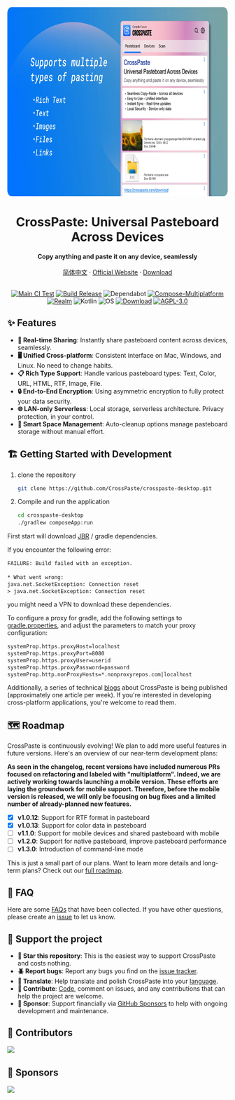 <div align="center">
   <img src="doc/en/marketing.webp" width="768px" height="432px" alt="poster" />
   <h1>CrossPaste: Universal Pasteboard Across Devices</h1>
   <p>
      <b>Copy anything and paste it on any device, seamlessly</b>
      <br />
      <br />
      <a href="https://github.com/CrossPaste/crosspaste-desktop/blob/main/README.zh-CN.md">简体中文</a>
       ·
      <a href="https://crosspaste.com/en/" target="_blank">Official Website</a>
       ·
      <a href="https://crosspaste.com/en/download" target="_blank">Download</a>
      <br />
      <br />
   </p>

   [![Main CI Test](https://github.com/CrossPaste/crosspaste-desktop/actions/workflows/ci.yml/badge.svg?branch=main)](https://github.com/CrossPaste/crosspaste-desktop/actions/workflows/ci.yml)
   [![Build Release](https://github.com/CrossPaste/crosspaste-desktop/actions/workflows/build-release.yml/badge.svg)](https://github.com/CrossPaste/crosspaste-desktop/actions/workflows/build-release.yml)
   ![Dependabot](https://img.shields.io/badge/Dependabot-enabled-2cbe4e.svg?logo=dependabot&logoColor=white)
   [![Compose-Multiplatform](https://img.shields.io/badge/UI-Compose%20Multiplatform-3a7af2?logo=jetpackcompose&logoColor=white)](https://github.com/JetBrains/compose-multiplatform)
   [![Realm](https://img.shields.io/badge/Database-Realm-39477F?logo=realm&logoColor=white)](https://github.com/realm/realm-kotlin)
   ![Kotlin](https://img.shields.io/badge/Lang-Kotlin-0095D5.svg?logo=kotlin&logoColor=white)
   ![OS](https://img.shields.io/badge/OS-Windows%20%7C%20macOS%20%7C%20Linux-2cbe4e)
   [![Download](https://img.shields.io/badge/Download-v1.0.12-2cbe4e?logo=download&link=https://crosspaste.com/en/download)](https://crosspaste.com/en/download)
   [![AGPL-3.0](https://img.shields.io/badge/License-AGPL%20v3-2cbe4e.svg)](https://github.com/CrossPaste/crosspaste-desktop/blob/main/LICENSE)
</div>

## ✨ Features

- **🔄 Real-time Sharing**: Instantly share pasteboard content across devices, seamlessly.
- **🖥️ Unified Cross-platform**: Consistent interface on Mac, Windows, and Linux. No need to change habits.
- **📋 Rich Type Support**: Handle various pasteboard types: Text, Color, URL, HTML, RTF, Image, File.
- **🔒 End-to-End Encryption**: Using asymmetric encryption to fully protect your data security.
- **🌐 LAN-only Serverless**: Local storage, serverless architecture. Privacy protection, in your control.
- **🧹 Smart Space Management**: Auto-cleanup options manage pasteboard storage without manual effort.

## 🏗 Getting Started with Development

1. clone the repository

   ```bash
   git clone https://github.com/CrossPaste/crosspaste-desktop.git
   ```

2. Compile and run the application

   ```bash
   cd crosspaste-desktop
   ./gradlew composeApp:run
   ```
   
First start will download [JBR](https://github.com/JetBrains/JetBrainsRuntime) / gradle dependencies.

If you encounter the following error:
```log
FAILURE: Build failed with an exception.

* What went wrong:
java.net.SocketException: Connection reset
> java.net.SocketException: Connection reset
```
you might need a VPN to download these dependencies.

To configure a proxy for gradle, add the following settings to [gradle.properties](./gradle.properties), and adjust the parameters to match your proxy configuration:
```properties
systemProp.https.proxyHost=localhost
systemProp.https.proxyPort=8080
systemProp.https.proxyUser=userid
systemProp.https.proxyPassword=password
systemProp.http.nonProxyHosts=*.nonproxyrepos.com|localhost
```

Additionally, a series of technical [blogs](https://crosspaste.com/en/blog/introduction) about CrossPaste is being published (approximately one article per week). If you're interested in developing cross-platform applications, you're welcome to read them.

## 🗺️ Roadmap
CrossPaste is continuously evolving! We plan to add more useful features in future versions. Here's an overview of our near-term development plans:

**As seen in the changelog, recent versions have included numerous PRs focused on refactoring and labeled with "multiplatform". Indeed, we are actively working towards launching a mobile version. These efforts are laying the groundwork for mobile support. Therefore, before the mobile version is released, we will only be focusing on bug fixes and a limited number of already-planned new features.**

- [x] **v1.0.12**: Support for RTF format in pasteboard
- [x] **v1.0.13**: Support for color data in pasteboard
- [ ] **v1.1.0**: Support for mobile devices and shared pasteboard with mobile
- [ ] **v1.2.0**: Support for native pasteboard, improve pasteboard performance
- [ ] **v1.3.0**: Introduction of command-line mode

This is just a small part of our plans. Want to learn more details and long-term plans? Check out our [full roadmap](doc/en/Roadmap.md).

## 🙋 FAQ
Here are some [FAQs](doc/en/FQA.md) that have been collected. If you have other questions, please create an [issue](https://github.com/CrossPaste/crosspaste-desktop/issues/new/choose) to let us know.

## 🤝 Support the project
- **🌟 Star this repository**: This is the easiest way to support CrossPaste and costs nothing.
- **🪲 Report bugs**: Report any bugs you find on the [issue tracker](https://github.com/CrossPaste/crosspaste-desktop/issues/new/choose).
- **📖 Translate**: Help translate and polish CrossPaste into your [language](https://github.com/CrossPaste/crosspaste-desktop/tree/main/composeApp/src/desktopMain/resources/i18n).
- **📝 Contribute**: [Code](doc/en/Contributing.md), comment on issues, and any contributions that can help the project are welcome.
- **💖 Sponsor**: Support financially via [GitHub Sponsors](https://github.com/sponsors/CrossPaste) to help with ongoing development and maintenance.

## 📝 Contributors
<a href="https://github.com/CrossPaste/crosspaste-desktop/graphs/contributors">
   <img src="https://contrib.rocks/image?repo=CrossPaste/crosspaste-desktop" />
</a>

## 💖 Sponsors
<img src="https://avatars.githubusercontent.com/u/27792976?s=60&v=4"/>
